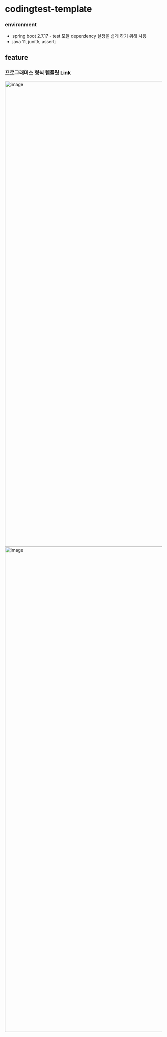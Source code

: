 # codingtest-template

### environment

- spring boot 2.7.17 - test 모듈 dependency 설정을 쉽게 하기 위해 사용
- java 11, junit5, assertj

## feature

### 프로그래머스 형식 템플릿 [Link](https://github.com/Hyune-s-lab/codingtest-template/tree/main/src/test/java/com/example/codingtesttemplate/programmers)

<img width="1490" alt="image" src="https://github.com/Hyune-s-lab/codingtest-template/assets/55722186/860f4db8-bac3-46ce-9fe1-210cf4fc37b9">

<img width="1553" alt="image" src="https://github.com/Hyune-s-lab/codingtest-template/assets/55722186/cdb6c164-24e9-47fb-90a0-c2cbb7fa7175">
